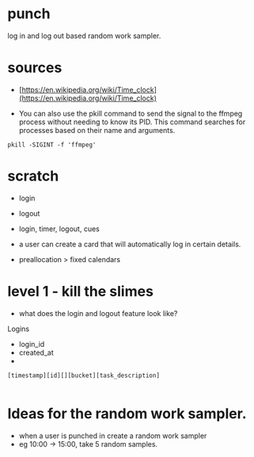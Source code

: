 # punch

log in and log out based random work sampler.

# sources
- [https://en.wikipedia.org/wiki/Time_clock](https://en.wikipedia.org/wiki/Time_clock)

- You can also use the pkill command to send the signal to the ffmpeg process without needing to know its PID. This command searches for processes based on their name and arguments.

`pkill -SIGINT -f 'ffmpeg'`

# scratch
- login
- logout
- login, timer, logout, cues
- a user can create a card that will automatically log in certain details.

- preallocation > fixed calendars

# level 1 - kill the slimes

* what does the login and logout feature look like?

Logins
- login_id
- created_at
- 

```
[timestamp][id][][bucket][task_description]
  
```

# Ideas for the random work sampler.

- when a user is punched in create a random work sampler
- eg 10:00 -> 15:00, take 5 random samples.

